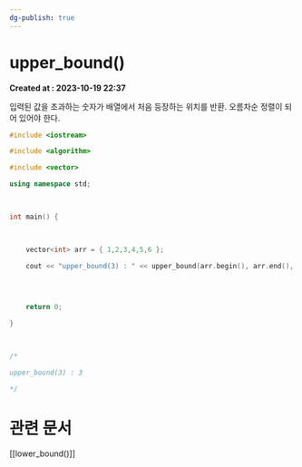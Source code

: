 ```yaml
---
dg-publish: true
---
```


# upper_bound() 
**Created at : 2023-10-19 22:37**

입력된 값을 초과하는 숫자가 배열에서 처음 등장하는 위치를 반환. 오름차순 정렬이 되어 있어야 한다.

```cpp
#include <iostream>

#include <algorithm>

#include <vector>

using namespace std;

  

int main() {

  

    vector<int> arr = { 1,2,3,4,5,6 };

    cout << "upper_bound(3) : " << upper_bound(arr.begin(), arr.end(), 3) - arr.begin();

  
  

    return 0;

}

  

/*

upper_bound(3) : 3

*/
```

# 관련 문서
[[lower_bound()]]